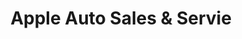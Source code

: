 ---
title: "Apple Auto Sales & Servie"
url: /baltimore/apple-auto-sales-und-servie/
shop: Autohaus
---